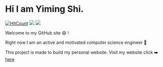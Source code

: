 # Hi I am Yiming Shi. 
[![HitCount](http://hits.dwyl.io/syiming/syiming.github.io.svg)](http://hits.dwyl.io/syiming/syiming.github.io) <img src="https://img.shields.io/badge/made%20with-html-blue.svg"> <img src="https://img.shields.io/github/license/mashape/apistatus.svg">

Welcome to my GitHub site :smile: !

Right now I am an active and motivated computer science engineer :rocket:

This project is made to build my personal website. Visit my website click :arrow_right: [here](https://syiming.github.io)
